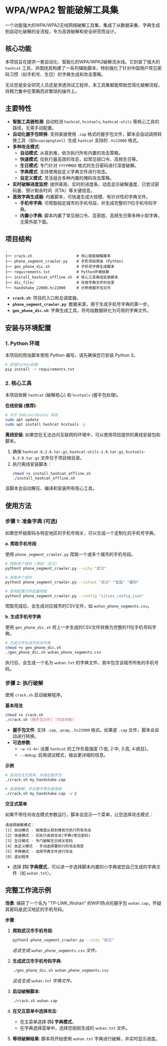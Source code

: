 # WPA/WPA2 智能破解工具集

一个功能强大的WPA/WPA2无线网络破解工具集，集成了从数据采集、字典生成到自动化破解的全流程，专为高效破解和安全研究而设计。

## 核心功能

本项目旨在提供一套自动化、智能化的WPA/WPA2破解流水线。它封装了强大的 `hashcat` 工具，并围绕其构建了一系列辅助脚本，特别强化了针对中国用户常见密码习惯（如手机号、生日）的字典生成和攻击策略。

无论您是安全研究人员还是渗透测试工程师，本工具集都能帮助您简化破解流程，将精力集中在策略而非繁琐的操作上。

## 主要特性

- **智能工具链检测**: 自动检测 `hashcat`, `hcxtools`, `hashcat-utils` 等核心工具的路径，无需手动配置。
- **自动化握手包转换**: 支持直接使用 `.cap` 格式的握手包文件，脚本会自动调用转换工具（如`hcxpcapngtool`）生成 `hashcat` 支持的 `.hc22000` 格式。
- **多种攻击模式**:
    - **自动模式**: 从易到难，依次执行所有内置的攻击策略。
    - **快速模式**: 仅执行最高效的攻击，如常见弱口令、高频生日等。
    - **生日模式**: 专门针对 `YYYYMMDD` 格式的生日密码进行深度破解。
    - **字典模式**: 支持使用自定义字典文件进行攻击。
    - **自定义模式**: 灵活组合多种内置的掩码攻击策略。
- **实时破解进度监控**: 提供美观、实时的进度条，动态显示破解速度、已尝试密码量、预计剩余时间（ETA）等关键信息。
- **高效字典生成器**: 内置脚本，可快速生成大规模、有针对性的字典文件。
    - **手机号字典**: 可爬取指定城市的手机号段，并生成完整的11位手机号码字典。
    - **内置小字典**: 脚本内置了常见弱口令、百家姓、高频生日等多种小型字典，无需外部下载。

## 项目结构

```
.
├── crack.sh                    # 核心智能破解脚本
├── phone_segment_crawler.py    # 手机号段爬虫 (Python)
├── gen_phone_dic.sh            # 手机号字典生成脚本
├── requirements.txt            # Python环境依赖
├── install_hashcat_offline.sh  # 核心工具离线安装脚本
├── dic_file/                   # 存放字典文件的目录
└── handshake_22000.hc22000     # 示例用握手包文件
```

- **`crack.sh`**: 项目的入口和总调度器。
- **`phone_segment_crawler.py`**: 数据来源，用于生成手机号字典的第一步。
- **`gen_phone_dic.sh`**: 字典生成工具，将号段数据转化为可用的字典文件。

## 安装与环境配置

### 1. Python 环境

本项目的爬虫脚本使用 Python 编写。请先确保您已安装 Python 3。

```bash
# 安装Python依赖
pip install -r requirements.txt
```

### 2. 核心工具

本项目依赖 `hashcat` (破解核心) 和 `hcxtools` (握手包处理)。

**在线安装 (推荐)**:
```bash
# 对于 Debian/Ubuntu 系统
sudo apt update
sudo apt install hashcat hcxtools -y
```

**离线安装**:
如果您在无法访问互联网的环境中，可以使用项目提供的离线安装包和脚本。

1.  确保 `hashcat-6.2.6.tar.gz`, `hashcat-utils-1.9.tar.gz`, `hcxtools-6.3.0.tar.gz` 文件位于项目根目录。
2.  执行离线安装脚本：
    ```bash
    chmod +x install_hashcat_offline.sh
    ./install_hashcat_offline.sh
    ```
该脚本会自动解压、编译和安装所有核心工具。

## 使用方法

### 步骤 1: 准备字典 (可选)

如果您怀疑密码与特定地区的手机号相关，可以生成一个定制化的手机号字典。

**a. 爬取手机号段**

使用 `phone_segment_crawler.py` 爬取一个或多个城市的手机号段。

```bash
# 爬取单个城市 (例如：武汉)
python3 phone_segment_crawler.py --city "武汉"

# 爬取多个城市
python3 phone_segment_crawler.py --cities "武汉" "宜昌" "襄阳"

# 使用配置文件批量爬取
python3 phone_segment_crawler.py --config "cities_config.json"
```
爬取完成后，会生成对应城市的CSV文件，如 `wuhan_phone_segments.csv`。

**b. 生成手机号字典**

使用 `gen_phone_dic.sh` 将上一步生成的CSV文件转换为完整的11位手机号码字典。

```bash
# 为武汉市生成手机号字典
chmod +x gen_phone_dic.sh
./gen_phone_dic.sh wuhan_phone_segments.csv
```
执行后，会生成一个名为 `wuhan.txt` 的字典文件，其中包含该城市所有的手机号码。

### 步骤 2: 执行破解

使用 `crack.sh` 启动破解程序。

**基本用法**

```bash
chmod +x crack.sh
./crack.sh [握手包文件] [可选参数]
```

- **握手包文件**: 支持 `.cap`, `.pcap`, `.hc22000` 格式。如果是 `.cap` 文件，脚本会自动进行转换。
- **可选参数**:
    - `-w <1-4>`: 设置 `hashcat` 的工作负载强度 (1:低, 2:中, 3:高, 4:疯狂)。
    - `--debug`: 启用调试模式，输出更详细的信息。

**示例**

```bash
# 启动交互式菜单，并指定握手包
./crack.sh my_handshake.cap

# 直接破解，并设置中等负载强度
./crack.sh my_handshake.cap -w 2
```

**交互式菜单**

如果不带任何攻击模式参数运行，脚本会显示一个菜单，让您选择攻击模式：

```
请选择破解模式：
[1] 自动模式 - 按难度从易到难依次执行所有攻击
[2] 快速模式 - 仅执行高效攻击(字典+常见密码)
[3] 生日模式 - 专门破解生日相关密码
[4] 自定义模式 - 手动选择要执行的攻击类型
[5] 字典模式 - 选择字典文件进行攻击
[0] 退出程序
```

- 选择 **[5] 字典模式**，可以进一步选择脚本内置的小字典或您自己生成的字典文件（如 `wuhan.txt`）。

## 完整工作流示例

**场景**: 捕获了一个名为 "TP-LINK_Wuhan" 的WIFI热点的握手包 `wuhan.cap`，怀疑其密码是武汉地区的手机号码。

**步骤**:

1.  **爬取武汉市手机号段**:
    ```bash
    python3 phone_segment_crawler.py --city "武汉"
    ```
    *这会生成 `wuhan_phone_segments.csv` 文件。*

2.  **生成武汉市手机号码字典**:
    ```bash
    ./gen_phone_dic.sh wuhan_phone_segments.csv
    ```
    *这会生成 `wuhan.txt` 字典文件。*

3.  **启动破解脚本**:
    ```bash
    ./crack.sh wuhan.cap
    ```

4.  **在交互菜单中选择攻击**:
    - 在主菜单选择 **[5] 字典模式**。
    - 在字典选择菜单中，选择您刚刚生成的 `wuhan.txt` 文件。

5.  **等待破解结果**:
    脚本将开始使用 `wuhan.txt` 字典进行破解，并实时显示进度。